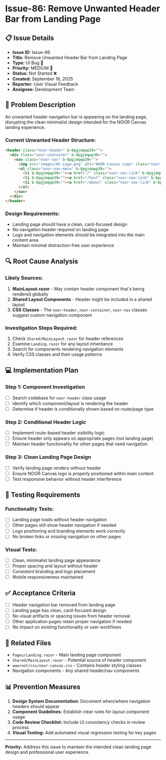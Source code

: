 # Issue-86: Remove Unwanted Header Bar from Landing Page

## 📋 **Issue Details**
- **Issue ID:** Issue-86
- **Title:** Remove Unwanted Header Bar from Landing Page
- **Type:** UI Bug 🔧
- **Priority:** MEDIUM 🔸
- **Status:** Not Started ❌
- **Created:** September 16, 2025
- **Reporter:** User Visual Feedback
- **Assignee:** Development Team

## 🎯 **Problem Description**

An unwanted header navigation bar is appearing on the landing page, disrupting the clean minimalist design intended for the NOOR Canvas landing experience.

### **Current Unwanted Header Structure:**
```html
<header class="noor-header" b-6pgjmqwp39="">
  <div class="noor-container" b-6pgjmqwp39="">
    <nav class="noor-nav" b-6pgjmqwp39="">
      <img src="images/NC-Logo.png" alt="NOOR Canvas Logo" class="noor-nav-logo" b-6pgjmqwp39="">
      <ul class="noor-nav-menu" b-6pgjmqwp39="">
        <li b-6pgjmqwp39=""><a href="/" class="noor-nav-link" b-6pgjmqwp39="">Home</a></li>
        <li b-6pgjmqwp39=""><a href="/host" class="noor-nav-link" b-6pgjmqwp39="">Host Session</a></li>
        <li b-6pgjmqwp39=""><a href="/about" class="noor-nav-link" b-6pgjmqwp39="">About</a></li>
      </ul>
    </nav>
  </div>
</header>
```

### **Design Requirements:**
- Landing page should have a clean, card-focused design
- No navigation header required on landing page
- Logo and navigation elements should be integrated into the main content area
- Maintain minimal distraction-free user experience

## 🔍 **Root Cause Analysis**

### **Likely Sources:**
1. **MainLayout.razor** - May contain header component that's being rendered globally
2. **Shared Layout Components** - Header might be included in a shared layout
3. **CSS Classes** - The `noor-header`, `noor-container`, `noor-nav` classes suggest custom navigation component

### **Investigation Steps Required:**
1. Check `Shared/MainLayout.razor` for header references
2. Examine `Landing.razor` for any layout inheritance
3. Search for components rendering navigation elements
4. Verify CSS classes and their usage patterns

## 💻 **Implementation Plan**

### **Step 1: Component Investigation**
- [ ] Search codebase for `noor-header` class usage
- [ ] Identify which component/layout is rendering the header
- [ ] Determine if header is conditionally shown based on route/page type

### **Step 2: Conditional Header Logic**
- [ ] Implement route-based header visibility logic
- [ ] Ensure header only appears on appropriate pages (not landing page)
- [ ] Maintain header functionality for other pages that need navigation

### **Step 3: Clean Landing Page Design**
- [ ] Verify landing page renders without header
- [ ] Ensure NOOR Canvas logo is properly positioned within main content
- [ ] Test responsive behavior without header interference

## 🧪 **Testing Requirements**

### **Functionality Tests:**
- [ ] Landing page loads without header navigation
- [ ] Other pages still show header navigation if needed
- [ ] Logo positioning and branding elements work correctly
- [ ] No broken links or missing navigation on other pages

### **Visual Tests:**
- [ ] Clean, minimalist landing page appearance
- [ ] Proper spacing and layout without header
- [ ] Consistent branding and logo placement
- [ ] Mobile responsiveness maintained

## ✅ **Acceptance Criteria**
- [ ] Header navigation bar removed from landing page
- [ ] Landing page has clean, card-focused design
- [ ] No visual artifacts or spacing issues from header removal
- [ ] Other application pages retain proper navigation if needed
- [ ] No impact on existing functionality or user workflows

## 🔗 **Related Files**
- `Pages/Landing.razor` - Main landing page component
- `Shared/MainLayout.razor` - Potential source of header component
- `wwwroot/css/noor-canvas.css` - Contains header styling classes
- Navigation components - Any shared header/nav components

## 📊 **Prevention Measures**
1. **Design System Documentation:** Document when/where navigation headers should appear
2. **Component Guidelines:** Establish clear rules for layout component usage
3. **Code Review Checklist:** Include UI consistency checks in review process
4. **Visual Testing:** Add automated visual regression testing for key pages

---

**Priority:** Address this issue to maintain the intended clean landing page design and professional user experience.
